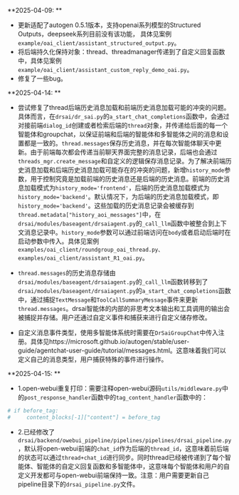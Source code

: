 **2025-04-09: **
- 更新适配了autogen 0.5.1版本，支持openai系列模型的Structured Outputs，deepseek系列目前没有该功能， 具体见案例```example/oai_client/assistant_structured_output.py```。
- 将后端持久化保持对象：thread、threadmanager传递到了自定义回复函数中，具体见案例```example/oai_client/assistant_custom_reply_demo_oai.py```。
- 修复了一些bug。

**2025-04-14: **
- 尝试修复了thread后端历史消息加载和前端历史消息加载可能的冲突的问题。具体而言，在```drsai/dr_sai.py```的```a_start_chat_completions```函数中，会通过对接前端```dialog_id```创建或者检索后端的```thread```对象，并传递给后面的每一个智能体和groupchat，以保证前端和后端的智能体和多智能体之间的消息和设置都是一致的。```thread.messages```保存历史消息，并在每次智能体聊天中更新。由于前端每次都会传递当前聊天界面完整的消息记录，后端也会通过```threads_mgr.create_message```和自定义的逻辑保存消息记录。为了解决前端历史消息加载和后端历史消息加载可能存在的冲突的问题，新增```history_mode```参数，用于控制究竟是加载前端的历史消息还是后端的历史消息。前端的历史消息加载模式为```history_mode='frontend'```，后端的历史消息加载模式为```history_mode='backend'```。默认情况下，为后端的历史消息加载模式，即```history_mode='backend'```。这些加载的历史消息记录会被缓存到```thread.metadata["history_aoi_messages"]```中，在```drsai/modules/baseagent/drsaiagent.py```的```_call_llm```函数中被整合到上下文消息记录中。```history_mode```参数可以通过前端访问在```body```或者启动后端时在启动参数中传入。具体见案例```examples/oai_client/roundgroup_oai_thread.py、examples/oai_client/assistant_R1_oai.py```。

- ```thread.messages```的历史消息存储由```drsai/modules/baseagent/drsaiagent.py```的```_call_llm```函数转移到了```drsai/modules/baseagent/drsaiagent.py```的```a_start_chat_completions```函数中，通过捕捉```TextMessage```和```ToolCallSummaryMessage```事件来更新```thread.messages```。drsai智能体的内部的非思考文本输出和工具调用的输出会被捕捉并存储。用户还通过自定义事件和捕获来进行自定义储存修改。

- 自定义消息事件类型，使用多智能体系统时需要在```DrSaiGroupChat```中传入注册。具体见https://microsoft.github.io/autogen/stable/user-guide/agentchat-user-guide/tutorial/messages.html。这意味着我们可以定义自己的消息类型，用户捕获特殊的事件进行操作。

**2025-04-15: **
- 1.open-webui重复打印：需要注释open-webui源码```utils/middleware.py```中的```post_response_handler```函数中的```tag_content_handler```函数中的：
```python
# if before_tag:
#     content_blocks[-1]["content"] = before_tag
```
- 2.已经修改了```drsai/backend/owebui_pipeline/pipelines/pipelines/drsai_pipeline.py```，默认将open-webui前端的```chat_id```作为后端的```thread_id```，这意味着前后端的状态可以通过```thread+chat_id```进行同步。同时thread已经被传递到了每个智能体、智能体的自定义回复函数和多智能体中，这意味每个智能体和用户的自定义开发都可与open-webui前端保持一致。注意：用户需要更新自己pipeline目录下的```drsai_pipeline.py```文件。